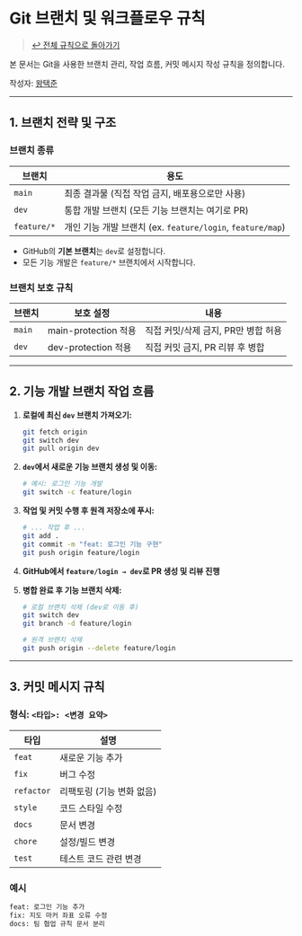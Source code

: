 # Git 브랜치 및 워크플로우 규칙

> [↩ 전체 규칙으로 돌아가기](BeFit-Team-Rules.md)

본 문서는 Git을 사용한 브랜치 관리, 작업 흐름, 커밋 메시지 작성 규칙을 정의합니다.

작성자: [왕택준](https://github.com/TJK98)

---

## 1. 브랜치 전략 및 구조

### 브랜치 종류

| 브랜치         | 용도                                            |
| ----------- | --------------------------------------------- |
| `main`      | 최종 결과물 (직접 작업 금지, 배포용으로만 사용)                  |
| `dev`       | 통합 개발 브랜치 (모든 기능 브랜치는 여기로 PR)                 |
| `feature/*` | 개인 기능 개발 브랜치 (ex. `feature/login`, `feature/map`) |

- GitHub의 **기본 브랜치**는 `dev`로 설정합니다.
- 모든 기능 개발은 `feature/*` 브랜치에서 시작합니다.

### 브랜치 보호 규칙

| 브랜치    | 보호 설정              | 내용                     |
| ------ | ------------------ | ---------------------- |
| `main` | main-protection 적용 | 직접 커밋/삭제 금지, PR만 병합 허용 |
| `dev`  | dev-protection 적용  | 직접 커밋 금지, PR 리뷰 후 병합   |

---

## 2. 기능 개발 브랜치 작업 흐름

1.  **로컬에 최신 `dev` 브랜치 가져오기:**
    ```bash
    git fetch origin
    git switch dev
    git pull origin dev
    ```

2.  **`dev`에서 새로운 기능 브랜치 생성 및 이동:**
    ```bash
    # 예시: 로그인 기능 개발
    git switch -c feature/login
    ```

3.  **작업 및 커밋 수행 후 원격 저장소에 푸시:**
    ```bash
    # ... 작업 후 ...
    git add .
    git commit -m "feat: 로그인 기능 구현"
    git push origin feature/login
    ```

4.  **GitHub에서 `feature/login → dev`로 PR 생성 및 리뷰 진행**

5.  **병합 완료 후 기능 브랜치 삭제:**
    ```bash
    # 로컬 브랜치 삭제 (dev로 이동 후)
    git switch dev
    git branch -d feature/login

    # 원격 브랜치 삭제
    git push origin --delete feature/login
    ```

---

## 3. 커밋 메시지 규칙

### 형식: `<타입>: <변경 요약>`

| 타입         | 설명              |
| ---------- | --------------- |
| `feat`     | 새로운 기능 추가       |
| `fix`      | 버그 수정           |
| `refactor` | 리팩토링 (기능 변화 없음) |
| `style`    | 코드 스타일 수정       |
| `docs`     | 문서 변경           |
| `chore`    | 설정/빌드 변경        |
| `test`     | 테스트 코드 관련 변경    |

### 예시
```bash
feat: 로그인 기능 추가
fix: 지도 마커 좌표 오류 수정
docs: 팀 협업 규칙 문서 분리
```